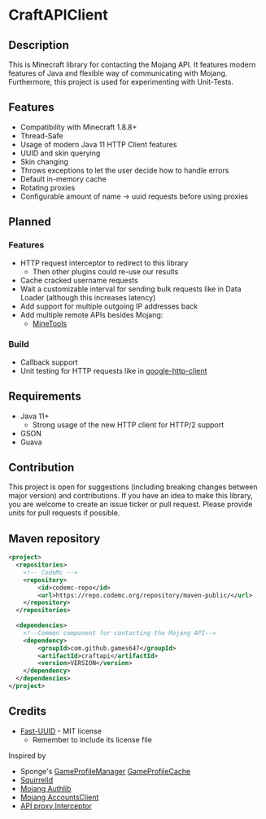 # CraftAPIClient

## Description

This is Minecraft library for contacting the Mojang API. It features modern features of Java and flexible way of
communicating with Mojang. Furthermore, this project is used for experimenting with Unit-Tests.

## Features

* Compatibility with Minecraft 1.8.8+
* Thread-Safe
* Usage of modern Java 11 HTTP Client features
* UUID and skin querying
* Skin changing
* Throws exceptions to let the user decide how to handle errors
* Default in-memory cache
* Rotating proxies
* Configurable amount of name -> uuid requests before using proxies

## Planned

### Features

* HTTP request interceptor to redirect to this library
  * Then other plugins could re-use our results
* Cache cracked username requests
* Wait a customizable interval for sending bulk requests like in Data Loader (although this increases latency)
* Add support for multiple outgoing IP addresses back
* Add multiple remote APIs besides Mojang:
  * [MineTools](https://api.minetools.eu/)

### Build

* Callback support
* Unit testing for HTTP requests like in [google-http-client](https://github.com/google/google-http-java-client)

## Requirements

* Java 11+
  * Strong usage of the new HTTP client for HTTP/2 support
* GSON
* Guava

## Contribution

This project is open for suggestions (including breaking changes between major version) and contributions. If you have 
an idea to make this library, you are welcome to create an issue ticker or pull request. Please provide units for pull 
requests if possible.

## Maven repository

```xml
<project>
  <repositories>
    <!-- CodeMc -->
    <repository>
        <id>codemc-repo</id>
        <url>https://repo.codemc.org/repository/maven-public/</url>
    </repository>
  </repositories>
  
  <dependencies>
    <!--Common component for contacting the Mojang API-->
    <dependency>
        <groupId>com.github.games647</groupId>
        <artifactId>craftapi</artifactId>
        <version>VERSION</version>
    </dependency>
  </dependencies>
</project>
```

## Credits

* [Fast-UUID](https://github.com/jchambers/fast-uuid) - MIT license
  * Remember to include its license file

Inspired by

* Sponge's
[GameProfileManager](https://jd.spongepowered.org/7.0.0/org/spongepowered/api/profile/GameProfileManager.html)
[GameProfileCache](https://jd.spongepowered.org/7.0.0/org/spongepowered/api/profile/GameProfileCache.html)
* [SquirrelId](https://github.com/EngineHub/SquirrelID)
* [Mojang Authlib](https://github.com/Techcable/Authlib)
* [Mojang AccountsClient](https://github.com/JonMcPherson/AccountsClient/)
* [API proxy Interceptor](https://github.com/Shevchik/MojangAPIProxy)

